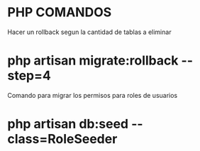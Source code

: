 # PHP COMANDOS
Hacer un rollback segun la cantidad de tablas a eliminar
# php artisan migrate:rollback --step=4

Comando para migrar los permisos para roles de usuarios
# php artisan db:seed --class=RoleSeeder